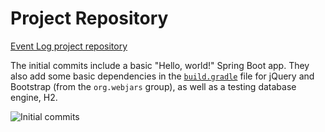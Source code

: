# Project Repository

[Event Log project repository](https://github.com/chrisbay/event-log)

The initial commits include a basic "Hello, world!" Spring Boot app. They also add some basic dependencies in the [`build.gradle`](https://github.com/chrisbay/event-log/blob/3f91742a0527a65e64678c477d50f26a98b87f3e/build.gradle) file for jQuery and Bootstrap (from the `org.webjars` group), as well as a testing database engine, H2.

![Initial commits](initial-commits.png)